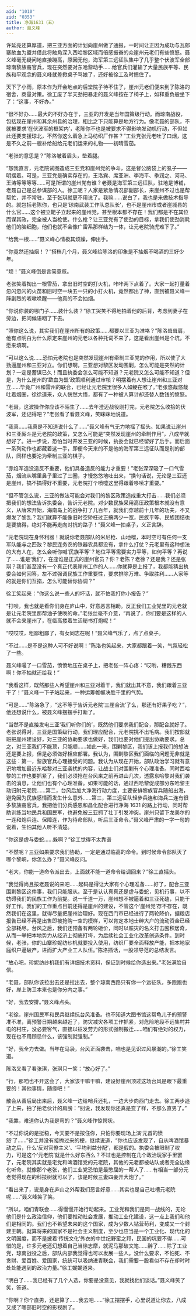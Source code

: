 ```yaml
---
aid: "1010"
zid: "0353"
title: 净海1631（五）
author: 聂义峰
---
```


许延亮还算厚道，把三亚方面的计划向崖州做了通报，一时间让正因为成功与瓦郎寨歃血为盟并借此将触角深入西哈黎区域而倍感振奋的众崖州元老们有些愤怒。聂义峰毫无疑问地直接蹦高，原因无他，海军第三远征队集中了几乎整个伏波军全部琼南黎族裔官兵，现在突然要对东哈黎动手……给官兵们灌输了大量民族平等、民族和平观念的聂义峰就差掀桌子骂娘了，还好被徐工及时摁住了。

天下了小雨，原本作为开会地点的后堂院子待不住了，崖州元老们便来到了陈洛的宿舍，商量对策。徐工废了半天劲把暴走的聂义峰按在了椅子上，如释重负般坐下了：“这事，不好办。”

“很不好办……最大的不好办在于，三亚的开发是当年国策级行动。而琼南战役，包括现在崖州和其余州县的治理，相比之下只能算是地方行为。像老聂的部队，不就被要求‘在伏波军的框架内’，老陈你不也是被要求不得影响发动机行动，不但如此还要支援琼北，不然你这么着急上马纺织厂作甚？”工业党张元老吐了口烟，这是不久之前一艘补给船给元老们运来的礼物——初晴雪茄。

“老张的意思是？”陈洛皱着眉头，垫着腿。

“恕我直言，元老院试图造成三亚党和崖州党的争斗，这是督公脑袋上的虱子——明摆着。可是，三亚党是确实存在的，王洛宾、席亚洲、李海平、季润之、河马、王涛等等等等……可是所谓的崖州党有谁？老聂是海军第三远征队，驻地是博铺，老聂自己是总参谋部的人。徐工呢？人家是紧急情况部副部长，来崖州不过也是帮帮忙，并不常驻，至于张琪就更不用说了。我嘛……说白了，我也是来做技术指导的。就包括老陈你，也只是‘琼南武装工作队总队长’，也不是崖州市或者崖城县的什么官……这个被立靶子立起来的崖州党，甚至根本都不存在！我们都是不在其位而谋其政，完全被人当枪使。什么枪？让三亚党有了使劲的目标，拿我们使劲消耗他们的脑细胞，他们也就不会像广雷系那样结为一体，让元老院骑虎难下了。”

“给我一根……”聂义峰心情极其烦躁，伸出手。

“你竟然还抽烟！？”搭档几个月，聂义峰给陈洛的印象是不抽烟不喝酒的三好少年。

“烦！”聂义峰倒是言简意赅。

老张笑着掏出一根雪茄，拿出旧时空的打火机，咔咔两下点着了。大家一起打量着忽闪忽闪的火苗和旧时空一块五一只的小打火机，竟然都出了神，直到被聂义峰一阵剧烈的咳嗽唤醒——他真的不会抽烟。

“你说你装的哪门子……装什么装？”徐工哭笑不得地拍着他的后背，考虑到妻子在旁边，把问候语咽了下去。

“照你这么说，其实我们在崖州所有的政策……都要以三亚为准咯？”陈洛耸耸肩，他有点明白为什么原定来崖州的元老以各种托词不来了，这是看出崖州是个坑，不愿来填啊。

“可以这么说……恐怕元老院也是突然发现崖州有牵制三亚党的作用，所以使了大劲逼崖州和三亚对立。你们想啊，三亚想对黎区发动围剿，怎么可能是突然的计划？一定是蓄谋已久！而且执委会怎么可能不知道？元老院又怎么可能不知道？但是，为什么崖州的‘歃血为盟’政策顺利通过审核？明摆着有人想让崖州和三亚对立……毕竟广州和雷州的联合，已经让元老院里很多人如鲠在喉了。”老张悠哉悠哉吐着烟圈，徐徐道来，众人恍然大悟，都有了一种被人算计却还替人数钱的愤怒。

“老聂，这波操作你应该不陌生了……去年澄迈战役刚打完，元老院怎么收拾的伏波军，还记得吧？”老张看了看聂义峰，笑眯眯地说道。

“我真……我真是不知道说什么了……”聂义峰有气无力地摇了摇头。如果说让崖州和三亚厮斗是元老院的政策，又怎么可能是“突然发现崖州的牵制作用”，八成早就想好了。进一步说，恐怕当时开发三亚的时候，执委会就已经留好了后手。而后面一系列动作也都藏着这一手，即便今天来的不是他的海军第三远征队而是别的部队，同样也要沦为牵制三亚的棋子。

“赤焰军造没造反不重要，他们具备造反的能力才重要！”老张深深吸了一口气雪茄，烟流从嘴里鼻子里过了三圈，才慢悠悠地吐出来，“换句话说，无论是三亚还是崖州，搞不搞得好不重要，元老院打个喷嚏这里得跟着哆嗦才重要。”

“但不管怎么说，三亚的做法可能会对我们的黎区政策造成重大打击……我们必须把我们的想法告诉执委会，告诉元老院。对少数民族采用高压政策根本就没有意义，从唐宋开始，海南岛上的战争打了几百年，就我们穿越前十几年的功夫，不又爆发了黎乱？我们就算不能像旧时空矫枉过正搞两少一宽，民族平等、民族团结也是要搞得，绝对不能再走向对抗的路子！”聂义峰一拍桌子，义正言辞。

“元老院现在身怀利器！就说你老聂部队的米尼枪、山地榴，本时空可有任何一支军队能与之匹敌？黎民连务农的铁器农具都没有，拿什么打仗？元老里有这种想法的大有人在，怎么会听你喊‘民族平等’？地位平等需要实力平等，如何平等？再说了……谁是‘我们’，在座谁是正式的崖州官员？你？老陈？老徐？还是我？还是张琪？我们甚至没有一个真正代表崖州工作的人……你就算是上报了，我都能猜出执委会如何回答，左不过强调民族工作重要性，要求排除万难、争取胜利……人家等的就是你们互掐，怎么可能替你协调？”

徐工笑起来：“你这么说一些人的坏话，就不怕我打你小报告？”

“打呗，我也就是看你们身在庐山中，好意恶言相助。反正我们工业党里的元老就是让元老院里那帮油子使唤的命。”老张丝毫不介意，“再说了，你们要是这样的人就不会来崖州了，在临高搂着生活秘书打炮呢！”

“哎哎哎，粗鄙粗鄙了，有女同志在呢！”聂义峰气乐了，点了点桌子。

“不过……是不是这种人可不好说啊！”陈洛也笑起来，大家都跟着一笑，气氛轻松了一些。

聂义峰嘬了一口雪茄，愤愤地压在桌子上，把老张一阵心疼：“哎哟，糟践东西啊！你不抽就还给我！”

“我看这样，既然那些人希望崖州和三亚对着干，我们就出其不意，我们跟着三亚干了！”聂义峰一下子站起来，一种运筹帷幄决胜千里的气势。

“可是……”陈洛急了，“这不等于告诉元老院‘三崖合流’了么，那还有好果子吃？”，他还想说什么，被聂义峰摆摆手打断了。

“当然不是直接发电三亚‘我们听你们的’，既然他们要求我们配合，那配合就好了。老张说得对，三亚是国策级行动，我们理应配合，元老院挑不出毛病。我们按部就班把崖州建设好，对三亚的协助要求也做好，我们也要对他们提出协助要求。总之，对三亚我们不能顶，只能顺……如此一来，围剿黎区，我们该上报我们的想法还是要上报，但是必须做好相应部署。我认为，围剿黎区我们面临的问题无非就是这些：第一，黎族官兵心理接受的问题。我认为从现在开始，部队政治学习就有意识地增加最近东哈黎对三亚袭扰的内容，让战士们对围剿有个心理准备。同时西哈黎的工作也要抓紧了，我们必须抢在台风来之前再进山几次，透露东哈黎对我们袭击的消息，让他们也有个心理准备。如果可能的话，通过西哈黎促成部分东哈黎主动归附元老院……第二，台风后加大净海行动力度，主要安排黎族官兵随船出海，避免因为民族感情而发生什么意外……第三，第三远征队轻步兵连和海兵二连有很多黎族裔官兵，我把他们分兵感恩和昌化配合进行净海 1631 的路上行动，同时帮助训练当地民兵和国民军，也避免被三亚抓了壮丁引发冲突。崖州只留下龙美尔的一连和炮兵连、保障连，作为待命部队，听后三亚命令。”聂义峰严肃的一字一句的说着，生怕其他人听不清楚。

“你这是虚与委蛇……躲啊？”徐工觉得不太靠谱

“不然呢？三亚如果要求我们协助，一定是通过临高的命令。到时候命令部队灭了哪个黎峒，你怎么办？”聂义峰反问。

“老大，你能一道命令派出去，上面就不能一道命令给调回来？”徐工直摇头。

“我觉得尚且按老聂说的来吧……起码是得让大家有个心理准备……好了，配合三亚围剿黎区这件事，我们只能服从。至于是认认真真还是虚与委蛇，见机行事，以不妨碍我们的民族工作为前提。说一千道一万，崖州想不被逼着和三亚死磕，只能干好工作。我们的工作重点目前还得是崖州的建设，不管这个‘崖州党’存不存在，既然我们在这里，就得尽量把崖州治理好。现在西门市已经进行了两轮降价，据粮店报告已经不再是出售即被抢购一空的模样，可以肯定本地士绅大户的流动资金已经全部耗尽。台风之后，我们还预备有两轮砸价，同时以赈灾的名义打击囤积居奇，从而一举把本地势力从经济上彻底打垮，为后续社会工业化改革创造条件。到时候，老张，你的山寨珍妮纺纱机就要投入使用，纺织厂要全面释放产能，把本地家庭织户逼破产，进而扩大产业工人队伍。”陈洛插话，一股领导范的总结发言。

“放心吧，珍妮纺纱机我们有详细技术资料，保证到时候给你造出来。”老张满脸自信。

“老聂，部队你该拉出去还是拉出去，整个琼南西路只有你一个远征队，多跑跑也好，岸上防卫本来也是你分内之事。”

“好，我去安排。”聂义峰点头。

“老徐，崖州国民军和民兵继续抗台风准备。也不知道大图书馆这帮龟儿子的预警准不准，离预警日期越来越近了，防灾减灾各项工作抓紧，对危险地段不远集村并屯的村庄，没必要客气，直接以征发劳力的形式强制搬迁……咱们有绝对的权力，现在也不用顾忌什么，该强制就强制。”

“好，我全力去做。当年在马袅，台风正面袭击，咱也是见识过风暴潮的。”徐工笑道。

陈洛又看了看张琪，张琪只一笑：“放心好了。”

“行，那咱也不开这会了，大家该干嘛干嘛，建设好崖州顶过这场台风是眼下最重要的！其他事情，随缘吧！”

散会从善后局出来后，聂义峰一边给哨兵还礼，一边大步向西门走去。徐工两步追了上来，拍了拍老伙计的肩膀：“别说，我发现你还真是变了样，不那么直男了。”

“我靠，难道你认为我是弯的？”聂义峰作惊愕状。

“不过你说的是挺稳，今天要不是按住你，只怕你要现场上演‘元首的愤怒’了……”徐工并没有接抛过来的梗，继续说道，“你也应该发现了，自从啤酒馆暴动之后，什么‘反对官僚主义’、‘平均利益分配’，都是假的。执委会被限制了权力，可是这个‘元老院’就是什么好东西么？不过也是控制在几个政治玩家手里罢了，元老院其实就是宅党和啤酒馆党的元老院，其他的元老都被站队或者完全边缘化听命。就像那个老张，他们工业党恐怕是最憋屈的一帮人了……有相当一部分元老觉得现在的科技树就可以了，该是时候三妻四妾开大炮了。”

“看出来了，说是身在庐山之外帮我们恶言好意……其实也是自己吐槽元老院呢……”聂义峰笑了笑。

“所以，咱们青联会……得慢慢开始行动起来。工业党和我们是同一战线的，无论他们是什么政治信仰，他们要推动社会发展，推动工业化建设，这一点上我们和他们是相同的。我们也不希望未来的这个国家，成为少数人钻营苟利，变成又一个封建王朝。就算将来的国家不是社会主义制度，至少也应当是一个工业化、现代化的文明国度，而不是披着‘传统文化’外衣的中世纪野蛮之邦，民国的坑要不得……可惜的是，许多元老还幻想着自己当徐志摩，就泥马那破文笔……醉了……除了工业党，琼南战役之后，部队内部我觉得也可以发展一些人。没什么要求，不怕死、不贪财、爱百姓、爱国家，统统可以吸纳进青联会，我们需要一股看似不存在却时时处处能遇到的政治力量。”徐工娓娓道来。

“明白了……我已经有了几个人选，你要是没意见，我就找他们谈话。”聂义峰笑了笑，答道。

“你啊？你个直男，还是算了……我去吧……”徐工摆摆手，心里说道让你去，八成又成了哪部旧时空的影视剧了。
